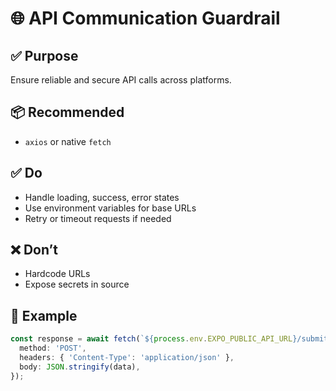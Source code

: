 # 🌐 API Communication Guardrail

## ✅ Purpose
Ensure reliable and secure API calls across platforms.

## 📦 Recommended
- `axios` or native `fetch`

## ✅ Do
- Handle loading, success, error states
- Use environment variables for base URLs
- Retry or timeout requests if needed

## ❌ Don’t
- Hardcode URLs
- Expose secrets in source

## 📌 Example

```ts
const response = await fetch(`${process.env.EXPO_PUBLIC_API_URL}/submit`, {
  method: 'POST',
  headers: { 'Content-Type': 'application/json' },
  body: JSON.stringify(data),
});
```
